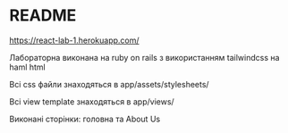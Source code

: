 # README 

https://react-lab-1.herokuapp.com/

Лабораторна виконана на ruby on rails з використанням tailwindcss на haml html 

Всі css файли знаходяться в app/assets/stylesheets/

Всі view template знаходяться в app/views/

Виконані сторінки: головна та About Us
